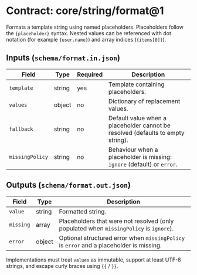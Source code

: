 # Contract: core/string/format@1

Formats a template string using named placeholders. Placeholders follow the
`{placeholder}` syntax. Nested values can be referenced with dot notation (for
example `{user.name}`) and array indices (`{items[0]}`).

## Inputs (`schema/format.in.json`)

| Field | Type | Required | Description |
| ----- | ---- | -------- | ----------- |
| `template` | string | yes | Template containing placeholders. |
| `values` | object | no | Dictionary of replacement values. |
| `fallback` | string | no | Default value when a placeholder cannot be resolved (defaults to empty string). |
| `missingPolicy` | string | no | Behaviour when a placeholder is missing: `ignore` (default) or `error`. |

## Outputs (`schema/format.out.json`)

| Field | Type | Description |
| ----- | ---- | ----------- |
| `value` | string | Formatted string. |
| `missing` | array | Placeholders that were not resolved (only populated when `missingPolicy` is `ignore`). |
| `error` | object | Optional structured error when `missingPolicy` is `error` and a placeholder is missing. |

Implementations must treat `values` as immutable, support at least UTF-8
strings, and escape curly braces using `{{` / `}}`.
